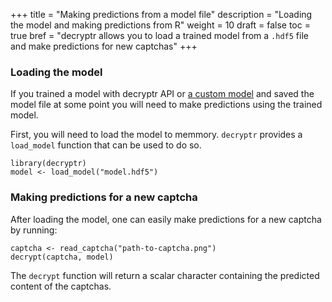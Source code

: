 +++
title = "Making predictions from a model file"
description = "Loading the model and making predictions from R"
weight = 10
draft = false
toc = true
bref = "decryptr allows you to load a trained model from a `.hdf5` file and make predictions for new captchas"
+++

### Loading the model

If you trained a model with decryptr API or [a custom model](/docs/custom-model/) and saved the model file at some point you will need to make predictions using the trained model.

First, you will need to load the model to memmory. `decryptr` provides a `load_model` function that can be used to do so.

```
library(decryptr)
model <- load_model("model.hdf5")
```

### Making predictions for a new captcha

After loading the model, one can easily make predictions for a new captcha by running:

```
captcha <- read_captcha("path-to-captcha.png")
decrypt(captcha, model)
```

The `decrypt` function will return a scalar character containing the predicted content of the captchas.




